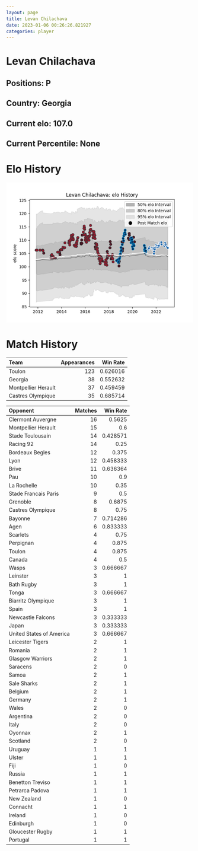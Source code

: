 ```yaml
---  
layout: page  
title: Levan Chilachava  
date: 2023-01-06 00:26:26.821927  
categories: player  
---
```

# Levan Chilachava

## Positions: P

## Country: Georgia

## Current elo: 107.0

## Current Percentile: None

# Elo History


![elo history](history_LevanChilachava.png)
# Match History


| Team                |   Appearances |   Win Rate |
|:--------------------|--------------:|-----------:|
| Toulon              |           123 |   0.626016 |
| Georgia             |            38 |   0.552632 |
| Montpellier Herault |            37 |   0.459459 |
| Castres Olympique   |            35 |   0.685714 |

| Opponent                 |   Matches |   Win Rate |
|:-------------------------|----------:|-----------:|
| Clermont Auvergne        |        16 |   0.5625   |
| Montpellier Herault      |        15 |   0.6      |
| Stade Toulousain         |        14 |   0.428571 |
| Racing 92                |        14 |   0.25     |
| Bordeaux Begles          |        12 |   0.375    |
| Lyon                     |        12 |   0.458333 |
| Brive                    |        11 |   0.636364 |
| Pau                      |        10 |   0.9      |
| La Rochelle              |        10 |   0.35     |
| Stade Francais Paris     |         9 |   0.5      |
| Grenoble                 |         8 |   0.6875   |
| Castres Olympique        |         8 |   0.75     |
| Bayonne                  |         7 |   0.714286 |
| Agen                     |         6 |   0.833333 |
| Scarlets                 |         4 |   0.75     |
| Perpignan                |         4 |   0.875    |
| Toulon                   |         4 |   0.875    |
| Canada                   |         4 |   0.5      |
| Wasps                    |         3 |   0.666667 |
| Leinster                 |         3 |   1        |
| Bath Rugby               |         3 |   1        |
| Tonga                    |         3 |   0.666667 |
| Biarritz Olympique       |         3 |   1        |
| Spain                    |         3 |   1        |
| Newcastle Falcons        |         3 |   0.333333 |
| Japan                    |         3 |   0.333333 |
| United States of America |         3 |   0.666667 |
| Leicester Tigers         |         2 |   1        |
| Romania                  |         2 |   1        |
| Glasgow Warriors         |         2 |   1        |
| Saracens                 |         2 |   0        |
| Samoa                    |         2 |   1        |
| Sale Sharks              |         2 |   1        |
| Belgium                  |         2 |   1        |
| Germany                  |         2 |   1        |
| Wales                    |         2 |   0        |
| Argentina                |         2 |   0        |
| Italy                    |         2 |   0        |
| Oyonnax                  |         2 |   1        |
| Scotland                 |         2 |   0        |
| Uruguay                  |         1 |   1        |
| Ulster                   |         1 |   1        |
| Fiji                     |         1 |   0        |
| Russia                   |         1 |   1        |
| Benetton Treviso         |         1 |   1        |
| Petrarca Padova          |         1 |   1        |
| New Zealand              |         1 |   0        |
| Connacht                 |         1 |   1        |
| Ireland                  |         1 |   0        |
| Edinburgh                |         1 |   0        |
| Gloucester Rugby         |         1 |   1        |
| Portugal                 |         1 |   1        |